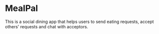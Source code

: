 # MealPal
This is a social dining app that helps users to send eating requests, accept others' requests and chat with acceptors.
